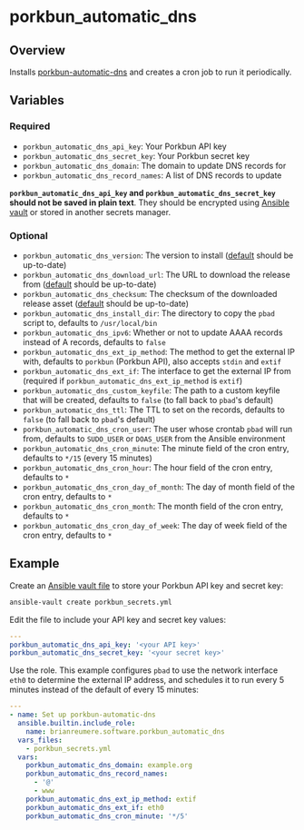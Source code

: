 # porkbun_automatic_dns

## Overview

Installs [porkbun-automatic-dns](https://github.com/brianreumere/porkbun-automatic-dns) and creates a cron job to run it periodically.

## Variables

### Required

- `porkbun_automatic_dns_api_key`: Your Porkbun API key
- `porkbun_automatic_dns_secret_key`: Your Porkbun secret key
- `porkbun_automatic_dns_domain`: The domain to update DNS records for
- `porkbun_automatic_dns_record_names`: A list of DNS records to update

**`porkbun_automatic_dns_api_key` and `porkbun_automatic_dns_secret_key` should not be saved in plain text**. They should be encrypted using [Ansible vault](https://docs.ansible.com/ansible/latest/vault_guide/index.html) or stored in another secrets manager.

### Optional

- `porkbun_automatic_dns_version`: The version to install ([default](defaults/main.yml) should be up-to-date)
- `porkbun_automatic_dns_download_url`: The URL to download the release from ([default](defaults/main.yml) should be up-to-date)
- `porkbun_automatic_dns_checksum`: The checksum of the downloaded release asset ([default](defaults/main.yml) should be up-to-date)
- `porkbun_automatic_dns_install_dir`: The directory to copy the `pbad` script to, defaults to `/usr/local/bin`
- `porkbun_automatic_dns_ipv6`: Whether or not to update AAAA records instead of A records, defaults to `false`
- `porkbun_automatic_dns_ext_ip_method`: The method to get the external IP with, defaults to `porkbun` (Porkbun API), also accepts `stdin` and `extif`
- `porkbun_automatic_dns_ext_if`: The interface to get the external IP from (required if `porkbun_automatic_dns_ext_ip_method` is `extif`)
- `porkbun_automatic_dns_custom_keyfile`: The path to a custom keyfile that will be created, defaults to `false` (to fall back to `pbad`'s default)
- `porkbun_automatic_dns_ttl`: The TTL to set on the records, defaults to `false` (to fall back to `pbad`'s default)
- `porkbun_automatic_dns_cron_user`: The user whose crontab `pbad` will run from, defaults to `SUDO_USER` or `DOAS_USER` from the Ansible environment
- `porkbun_automatic_dns_cron_minute`: The minute field of the cron entry, defaults to `*/15` (every 15 minutes)
- `porkbun_automatic_dns_cron_hour`: The hour field of the cron entry, defaults to `*`
- `porkbun_automatic_dns_cron_day_of_month`: The day of month field of the cron entry, defaults to `*`
- `porkbun_automatic_dns_cron_month`: The month field of the cron entry, defaults to `*`
- `porkbun_automatic_dns_cron_day_of_week`: The day of week field of the cron entry, defaults to `*`

## Example

Create an [Ansible vault file](https://docs.ansible.com/ansible/latest/vault_guide/vault_encrypting_content.html#encrypting-files-with-ansible-vault) to store your Porkbun API key and secret key:

```sh
ansible-vault create porkbun_secrets.yml
```

Edit the file to include your API key and secret key values:

```yaml
---
porkbun_automatic_dns_api_key: '<your API key>'
porkbun_automatic_dns_secret_key: '<your secret key>'
```

Use the role. This example configures `pbad` to use the network interface `eth0` to determine the external IP address, and schedules it to run every 5 minutes instead of the default of every 15 minutes:

```yaml
---
- name: Set up porkbun-automatic-dns
  ansible.builtin.include_role:
    name: brianreumere.software.porkbun_automatic_dns
  vars_files:
    - porkbun_secrets.yml
  vars:
    porkbun_automatic_dns_domain: example.org
    porkbun_automatic_dns_record_names:
      - '@'
      - www
    porkbun_automatic_dns_ext_ip_method: extif
    porkbun_automatic_dns_ext_if: eth0
    porkbun_automatic_dns_cron_minute: '*/5'
```
